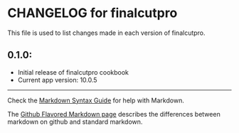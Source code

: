 # CHANGELOG for finalcutpro

This file is used to list changes made in each version of finalcutpro.

## 0.1.0:

* Initial release of finalcutpro cookbook
* Current app version: 10.0.5

- - - 
Check the [Markdown Syntax Guide](http://daringfireball.net/projects/markdown/syntax) for help with Markdown.

The [Github Flavored Markdown page](http://github.github.com/github-flavored-markdown/) describes the differences between markdown on github and standard markdown.
